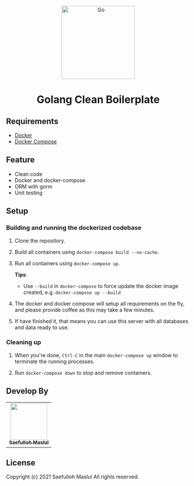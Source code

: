 <p align="center">
  <a href="https://github.com/Tegarsw17/pantauaan-surat" target="blank"><img src="https://res.cloudinary.com/deb05crrf/image/upload/v1682664298/samples/2560px-Node.js_logo.svg_rtc0xe.png" width="200" alt="Go" /></a>
</p>

<h1 align="center">Golang Clean Boilerplate</h1>

## Requirements

- [Docker](https://www.docker.com/)
- [Docker Compose](https://docs.docker.com/compose/)

## Feature

- Clean code
- Docker and docker-compose
- ORM with gorm
- Unit testing

## Setup

### Building and running the dockerized codebase

1. Clone the repository.

1. Build all containers using `docker-compose build --no-cache`.

1. Run all containers using `docker-compose up`.

   **Tips**:

   - Use `--build` in `docker-compose` to force update the docker image created, e.g. `docker-compose up --build`

1. The docker and docker compose will setup all requirements on the fly, and please provide coffee as this may take a few minutes.

1. If have finished it, that means you can use this server with all databases and data ready to use.
### Cleaning up

1. When you're done, `Ctrl-C` in the main `docker-compose up` window to terminate the running processes.

1. Run `docker-compose down` to stop and remove containers.

## Develop By

<!-- ALL-CONTRIBUTORS-LIST:START - Do not remove or modify this section -->
<!-- prettier-ignore-start -->
<!-- markdownlint-disable -->
<table>
  <tr>
    <td align="center"><a href="https://github.com/saefullohmaslul"><img src="https://avatars.githubusercontent.com/u/20754023" width="100px;" alt=""/><br /><sub><b>Saefulloh Maslul</b></sub></a></td>
  </tr>
</table>
<!-- markdownlint-enable -->
<!-- prettier-ignore-end -->
<!-- ALL-CONTRIBUTORS-LIST:END -->

## License

Copyright (c) 2021 Saefulloh Maslul
All rights reserved.
